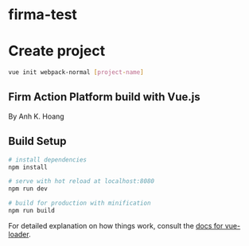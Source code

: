 # firma-test


# Create project
```bash
vue init webpack-normal [project-name]

```
## Firm Action Platform build with Vue.js  

By Anh K. Hoang  

## Build Setup

``` bash
# install dependencies
npm install

# serve with hot reload at localhost:8080
npm run dev

# build for production with minification
npm run build
```

For detailed explanation on how things work, consult the [docs for vue-loader](http://vuejs.github.io/vue-loader).
